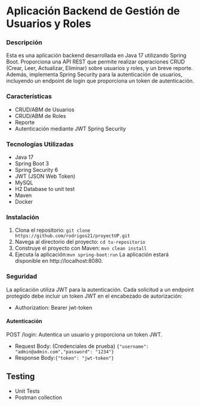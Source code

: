 # Aplicación Backend de Gestión de Usuarios y Roles
### Descripción
Esta es una aplicación backend desarrollada en Java 17 utilizando Spring Boot. Proporciona una API REST que permite realizar operaciones CRUD (Crear, Leer, Actualizar, Eliminar) sobre usuarios y roles, y un breve reporte. Además, implementa Spring Security para la autenticación de usuarios, incluyendo un endpoint de login que proporciona un token de autenticación.

### Características
- CRUD/ABM de Usuarios
- CRUD/ABM de Roles
- Reporte
- Autenticación mediante JWT Spring Security

### Tecnologías Utilizadas
- Java 17
- Spring Boot 3
- Spring Security 6
- JWT (JSON Web Token)
- MySQL 
- H2 Database to unit test
- Maven
- Docker

### Instalación
1. Clona el repositorio: `git clone https://github.com/rodrigos21/proyectUP.git`
2. Navega al directorio del proyecto: `cd tu-repositorio`
3. Construye el proyecto con Maven: `mvn clean install`
4. Ejecuta la aplicación:`mvn spring-boot:run`
La aplicación estará disponible en http://localhost:8080.

### Seguridad
La aplicación utiliza JWT para la autenticación. Cada solicitud a un endpoint protegido debe incluir un token JWT en el encabezado de autorización:
- Authorization: Bearer jwt-token
#### Autenticación
POST /login: Autentica un usuario y proporciona un token JWT.
- Request Body: (Credenciales de prueba)  `{"username": "admin@admin.com","password": "1234"}`
- Response Body:`{"token": "jwt-token"}`

## Testing
- Unit Tests
- Postman collection